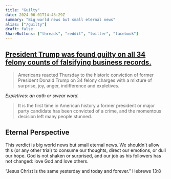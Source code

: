 ```yaml
---
title: "Guilty"
date: 2024-06-01T14:43:29Z
summary: "Big world news but small eternal news"
alias: ["/guilty"]
draft: false
ShareButtons: ["threads", "reddit", "twitter", "facebook"]
---
```


## [President Trump was found guilty on all 34 felony counts of falsifying business records.](https://www.usatoday.com/story/news/politics/elections/2024/05/31/trump-guilty-verdict-swing-states/73895359007/)

> Americans reacted Thursday to the historic conviction of former President Donald Trump on 34 felony charges with a mixture of surprise, joy, anger, indifference and expletives.

*Expletives: an oath or swear word.*

>It is the first time in American history a former president or major party candidate has been convicted of a crime, and the momentous decision left many people stunned.

## Eternal Perspective
This verdict is big world news but small eternal news. We shouldn't allow this (or any other trial) to consume our thoughts, direct our emotions, or dull our hope. God is not shaken or surprised, and our job as his followers has not changed: love God and love others.


“Jesus Christ is the same yesterday and today and forever.”
Hebrews 13:8